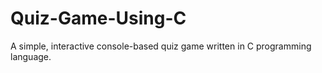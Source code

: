 # Quiz-Game-Using-C
A simple, interactive console-based quiz game written in C programming language.
